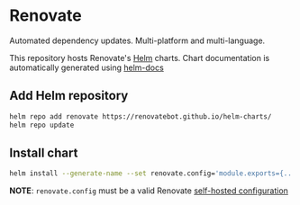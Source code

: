 # Renovate

Automated dependency updates. Multi-platform and multi-language.

This repository hosts Renovate's [Helm](https://helm.sh) charts. Chart documentation is automatically generated using [helm-docs](https://github.com/norwoodj/helm-docs)

## Add Helm repository

```bash
helm repo add renovate https://renovatebot.github.io/helm-charts/
helm repo update
```

## Install chart

```bash
helm install --generate-name --set renovate.config='module.exports={...}' renovate/renovate
```

**NOTE**: `renovate.config` must be a valid Renovate [self-hosted configuration](https://docs.renovatebot.com/self-hosted-configuration/)
